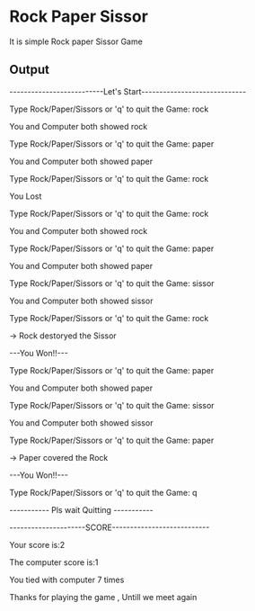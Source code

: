 # Rock Paper Sissor 

It is simple Rock paper Sissor Game   


## Output 

--------------------------Let's Start-----------------------------

Type Rock/Paper/Sissors or 'q' to quit the Game: rock

You and Computer both showed rock

Type Rock/Paper/Sissors or 'q' to quit the Game: paper

You and Computer both showed paper

Type Rock/Paper/Sissors or 'q' to quit the Game: rock

You Lost 

Type Rock/Paper/Sissors or 'q' to quit the Game: rock

You and Computer both showed rock

Type Rock/Paper/Sissors or 'q' to quit the Game: paper

You and Computer both showed paper

Type Rock/Paper/Sissors or 'q' to quit the Game: sissor

You and Computer both showed sissor

Type Rock/Paper/Sissors or 'q' to quit the Game: rock

-> Rock destoryed the Sissor

---You Won!!--- 

Type Rock/Paper/Sissors or 'q' to quit the Game: paper

You and Computer both showed paper

Type Rock/Paper/Sissors or 'q' to quit the Game: sissor

You and Computer both showed sissor

Type Rock/Paper/Sissors or 'q' to quit the Game: paper

-> Paper covered the Rock 

---You Won!!--- 

Type Rock/Paper/Sissors or 'q' to quit the Game: q

----------- Pls wait Quitting -----------

---------------------SCORE---------------------------

Your score is:2

The computer score is:1

You tied with computer 7 times

Thanks for playing the game , Untill we meet again 